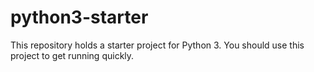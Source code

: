 # python3-starter
This repository holds a starter project for Python 3. You should use this project to get running quickly.

